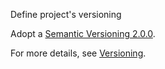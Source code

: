 Define project's versioning

Adopt a [Semantic Versioning 2.0.0].

For more details, see [Versioning].

[Semantic Versioning 2.0.0]: https://semver.org/spec/v2.0.0.html
[Versioning]: README.md#versioning
